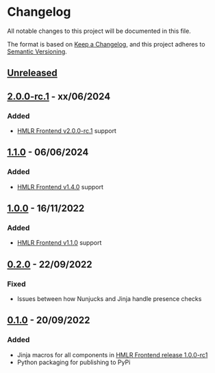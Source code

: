 # Changelog

All notable changes to this project will be documented in this file.

The format is based on [Keep a Changelog](https://keepachangelog.com/en/1.0.0/), and this project adheres to [Semantic Versioning](https://semver.org/spec/v2.0.0.html).

## [Unreleased](https://github.com/LandRegistry/hmlr-frontend-jinja/compare/2.0.0-rc.1...main)

## [2.0.0-rc.1](https://github.com/LandRegistry/hmlr-frontend-jinja/releases/tag/2.0.0-rc.1) - xx/06/2024

### Added

- [HMLR Frontend v2.0.0-rc.1](https://github.com/LandRegistry/hmlr-frontend/releases/tag/2.0.0-rc.1) support

## [1.1.0](https://github.com/LandRegistry/hmlr-frontend-jinja/releases/tag/1.1.0) - 06/06/2024

### Added

- [HMLR Frontend v1.4.0](https://github.com/LandRegistry/hmlr-frontend/releases/tag/1.4.0) support

## [1.0.0](https://github.com/LandRegistry/hmlr-frontend-jinja/releases/tag/1.0.0) - 16/11/2022

### Added

- [HMLR Frontend v1.1.0](https://github.com/LandRegistry/hmlr-frontend/releases/tag/1.1.0) support

## [0.2.0](https://github.com/LandRegistry/hmlr-frontend-jinja/releases/tag/0.2.0) - 22/09/2022

### Fixed

- Issues between how Nunjucks and Jinja handle presence checks

## [0.1.0](https://github.com/LandRegistry/hmlr-frontend-jinja/releases/tag/0.1.0) - 20/09/2022

### Added

- Jinja macros for all components in [HMLR Frontend release 1.0.0-rc1](https://github.com/LandRegistry/hmlr-frontend/releases/tag/1.0.0-rc1)
- Python packaging for publishing to PyPi
